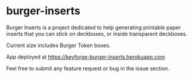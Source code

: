 # burger-inserts

Burger Inserts is a project dedicated to help generating printable paper inserts that you can stick on deckboxes, or inside transparent deckboxes.

Current size includes Burger Token boxes.

App deployed at https://keyforge-burger-inserts.herokuapp.com


Feel free to submit any feature request or bug in the issue section.